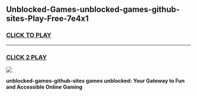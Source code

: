 
## Unblocked-Games-unblocked-games-github-sites-Play-Free-7e4x1
<h3>
<a href="https://premium76.site?title=unblocked-games-github-sites&ref=19M">CLICK TO PLAY</a></h3>
<hr>

<h3>
<a href="https://premium76.site?title=unblocked-games-github-sites&ref=19M">CLICK 2 PLAY</a>
  
</h3>

<a href="https://premium76.site?title=unblocked-games-github-sites&ref=19M"><img src="https://clearcache.store/games.png"></a>


**unblocked-games-github-sites games unblocked: Your Gateway to Fun and Accessible Online Gaming**
